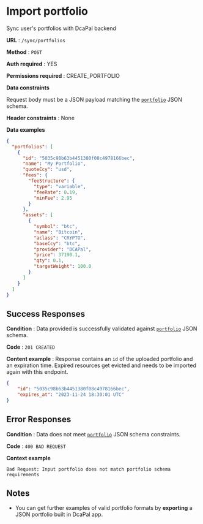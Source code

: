 # Import portfolio

Sync user's portfolios with DcaPal backend

**URL** : `/sync/portfolios`

**Method** : `POST`

**Auth required** : YES

**Permissions required** : CREATE_PORTFOLIO

**Data constraints**

Request body must be a JSON payload matching the [`portfolio`](../../../schema/portfolio/v1/schema.json) JSON schema.

**Header constraints** : None

**Data examples**

```json
{
  "portfolios": [
    {
      "id": "5035c98b63b4451380f08c4978166bec",
      "name": "My Portfolio",
      "quoteCcy": "usd",
      "fees": {
        "feeStructure": {
          "type": "variable",
          "feeRate": 0.19,
          "minFee": 2.95
        }
      },
      "assets": [
        {
          "symbol": "btc",
          "name": "Bitcoin",
          "aclass": "CRYPTO",
          "baseCcy": "btc",
          "provider": "DCAPal",
          "price": 37190.1,
          "qty": 0.1,
          "targetWeight": 100.0
        }
      ]
    }
  ]
}
```

## Success Responses

**Condition** : Data provided is successfully validated against [`portfolio`](../../../schema/portfolio/v1/schema.json) JSON schema.

**Code** : `201 CREATED`

**Content example** : Response contains an `id` of the uploaded portfolio and an expiration time. Expired resources get evicted and needs to be imported again with this endpoint.

```json
{
    "id": "5035c98b63b4451380f08c4978166bec",
    "expires_at": "2023-11-24 18:30:01 UTC"
}
```

## Error Responses

**Condition** : Data does not meet [`portfolio`](../../../schema/portfolio/v1/schema.json) JSON schema constraints.

**Code** : `400 BAD REQUEST`

**Context example**

```
Bad Request: Input portfolio does not match portfolio schema requirements
```

## Notes

- You can get further examples of valid portfolio formats by **exporting** a JSON portfolio built in DcaPal app.